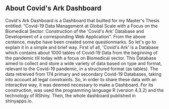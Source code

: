 ## About Covid's Ark Dashboard

Covid's Ark Dashboard is a Dashboard that builted for my Master's Thesis entitled: "Covid-19 Data Management at Global Scale with a Focus on the Biomedical Sector: Construction of the 'Covid's Ark' Database and Development of a corresponding Web Application".
From the above centence, maybe have been created some questionmarks. So let's go to explain it in a simple and brief way.
First of all, 'Covid's Ark' is a Database which contains about 1000 tables of Covid-19 Data from the beginning of the pandemic till today with a focus οn Βiomedical sector. This Database aimed to collect and store a wide variety of data based on type and format, 
relevant to the Covid-19 pandemic, in a structured format (as tables). The data retreived from 174 primary and secondary Covid-19 Databases, taking into account all legal constraints. 
So, in order to share these data with an interactive way, it was deemed necessary to make a Dashboard. For its construction, was used the programming language R (version 4.3.2) and the technology of RShiny.
Then, the whole dashboard published in shinyapps.io.


